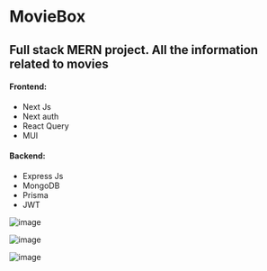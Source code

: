 # MovieBox
## Full stack MERN project. All the information related to movies
#### Frontend:
* Next Js
* Next auth
* React Query
* MUI
#### Backend:
* Express Js
* MongoDB
* Prisma
* JWT

![image](https://github.com/AnmolSaini16/movie-box/assets/72123368/63c6aab9-d21f-40e5-a07d-75e4815889fe)

![image](https://github.com/AnmolSaini16/movie-box/assets/72123368/4fa96efd-55b5-4d46-aca7-49d5812026da)

![image](https://github.com/AnmolSaini16/movie-box/assets/72123368/0f53df8d-11fe-4119-8b36-504cb54e8fe8)


